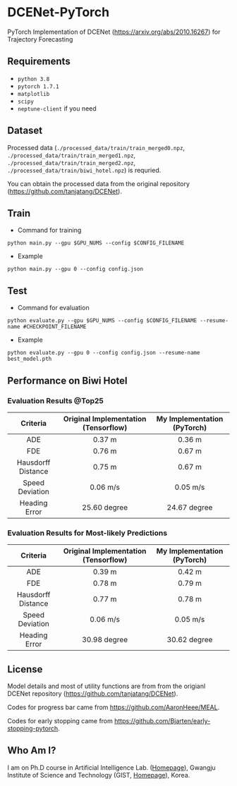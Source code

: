 # DCENet-PyTorch
PyTorch Implementation of DCENet (https://arxiv.org/abs/2010.16267) for Trajectory Forecasting


## Requirements
* `python 3.8`
* `pytorch 1.7.1`
* `matplotlib`
* `scipy`
* `neptune-client` if you need


## Dataset
Processed data (`./processed_data/train/train_merged0.npz`, `./processed_data/train/train_merged1.npz`, `./processed_data/train/train_merged2.npz`, `./processed_data/train/biwi_hotel.npz`) is requried.

You can obtain the processed data from the original repository (https://github.com/tanjatang/DCENet).

## Train
* Command for training

`python main.py --gpu $GPU_NUMS --config $CONFIG_FILENAME`

* Example

`python main.py --gpu 0 --config config.json`

## Test
* Command for evaluation

`python evaluate.py --gpu $GPU_NUMS --config $CONFIG_FILENAME --resume-name #CHECKPOINT_FILENAME`

* Example

`python evaluate.py --gpu 0 --config config.json --resume-name best_model.pth`

## Performance on Biwi Hotel
### Evaluation Results @Top25
|      Criteria      	| Original Implementation (Tensorflow) 	| My Implementation (PyTorch) 	|
|:------------------:	|:------------------------------------:	|:---------------------------:	|
|         ADE        	|                0.37 m                	|            0.36 m           	|
|         FDE        	|                0.76 m                	|            0.67 m           	|
| Hausdorff Distance 	|                0.75 m                	|            0.67 m           	|
|   Speed Deviation  	|               0.06 m/s               	|           0.05 m/s          	|
|    Heading Error   	|             25.60 degree            	|         24.67 degree        	|

### Evaluation Results for Most-likely Predictions
|      Criteria      	| Original Implementation (Tensorflow) 	| My Implementation (PyTorch) 	|
|:------------------:	|:------------------------------------:	|:---------------------------:	|
|         ADE        	|                0.39 m                	|            0.42 m           	|
|         FDE        	|                0.78 m                	|            0.79 m           	|
| Hausdorff Distance 	|                0.77 m                	|            0.78 m           	|
|   Speed Deviation  	|               0.06 m/s               	|           0.05 m/s          	|
|    Heading Error   	|             30.98 degree             	|         30.62 degree         	|


## License
Model details and most of utility functions are from from the origianl DCENet repository (https://github.com/tanjatang/DCENet).

Codes for progress bar came from https://github.com/AaronHeee/MEAL.

Codes for early stopping came from https://github.com/Bjarten/early-stopping-pytorch.

## Who Am I?
I am on Ph.D course in Artificial Intelligence Lab. ([Homepage](https://ailab.gist.ac.kr/ailab/)), Gwangju Institute of Science and Technology (GIST, [Homepage](https://www.gist.ac.kr/kr/event_2st/index.html)), Korea.
